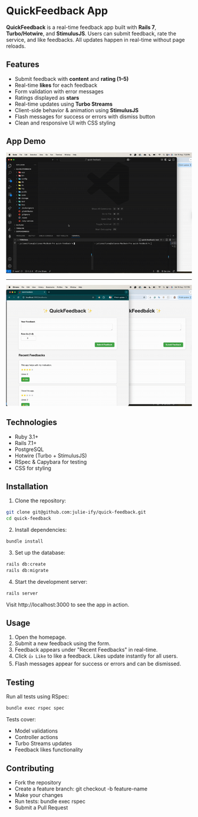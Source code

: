 # QuickFeedback App

**QuickFeedback** is a real-time feedback app built with **Rails 7**, **Turbo/Hotwire**, and **StimulusJS**. Users can submit feedback, rate the service, and like feedbacks. All updates happen in real-time without page reloads.

## Features

- Submit feedback with **content** and **rating (1–5)**
- Real-time **likes** for each feedback
- Form validation with error messages
- Ratings displayed as **stars**
- Real-time updates using **Turbo Streams**
- Client-side behavior & animation using **StimulusJS**
- Flash messages for success or errors with dismiss button
- Clean and responsive UI with CSS styling

## App Demo

![App Demo1](./app/assets/images/demo1.gif)

---

![App Demo2](./app/assets/images/demo2.gif)

## Technologies

- Ruby 3.1+
- Rails 7.1+
- PostgreSQL
- Hotwire (Turbo + StimulusJS)
- RSpec & Capybara for testing
- CSS for styling

## Installation

1. Clone the repository:

```bash
git clone git@github.com:julie-ify/quick-feedback.git
cd quick-feedback
```

2. Install dependencies:

```bash
bundle install
```

3. Set up the database:

```bash
rails db:create
rails db:migrate
```

4. Start the development server:

```bash
rails server
```

Visit http://localhost:3000 to see the app in action.

## Usage

1. Open the homepage.
2. Submit a new feedback using the form.
3. Feedback appears under "Recent Feedbacks" in real-time.
4. Click `👍 Like` to like a feedback. Likes update instantly for all users.
5. Flash messages appear for success or errors and can be dismissed.

## Testing

Run all tests using RSpec:

```bash
bundle exec rspec spec
```

Tests cover:

- Model validations
- Controller actions
- Turbo Streams updates
- Feedback likes functionality

## Contributing

- Fork the repository
- Create a feature branch: git checkout -b feature-name
- Make your changes
- Run tests: bundle exec rspec
- Submit a Pull Request
